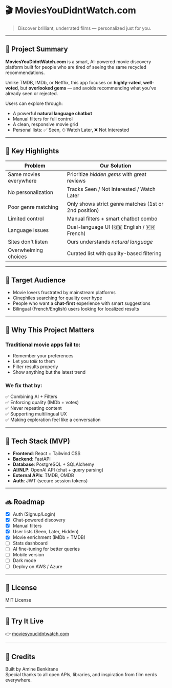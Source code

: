 # 🎬 MoviesYouDidntWatch.com

> Discover brilliant, underrated films — personalized just for you.

---

## 📘 Project Summary

**MoviesYouDidntWatch.com** is a smart, AI-powered movie discovery platform built for people who are tired of seeing the same recycled recommendations.

Unlike TMDB, IMDb, or Netflix, this app focuses on **highly-rated**, **well-voted**, but **overlooked gems** — and avoids recommending what you've already seen or rejected.

Users can explore through:
- A powerful **natural language chatbot**
- Manual filters for full control
- A clean, responsive movie grid
- Personal lists: ✅ Seen, ⏱ Watch Later, ❌ Not Interested

---

## 🌟 Key Highlights

| Problem | Our Solution |
|--------|--------------|
| Same movies everywhere | Prioritize *hidden gems* with great reviews |
| No personalization | Tracks Seen / Not Interested / Watch Later |
| Poor genre matching | Only shows strict genre matches (1st or 2nd position) |
| Limited control | Manual filters + smart chatbot combo |
| Language issues | Dual-language UI (🇬🇧 English / 🇫🇷 French) |
| Sites don't listen | Ours understands _natural language_ |
| Overwhelming choices | Curated list with quality-based filtering |

---

## 👥 Target Audience

- Movie lovers frustrated by mainstream platforms
- Cinephiles searching for quality over hype
- People who want a **chat-first** experience with smart suggestions
- Bilingual (French/English) users looking for localized results

---

## 🧠 Why This Project Matters

### Traditional movie apps fail to:

- Remember your preferences
- Let you *talk* to them
- Filter results properly
- Show anything but the latest trend

### We fix that by:

✅ Combining AI + Filters  
✅ Enforcing quality (IMDb + votes)  
✅ Never repeating content  
✅ Supporting multilingual UX  
✅ Making exploration feel like a conversation

---

## 🧩 Tech Stack (MVP)

- **Frontend**: React + Tailwind CSS
- **Backend**: FastAPI
- **Database**: PostgreSQL + SQLAlchemy
- **AI/NLP**: OpenAI API (chat + query parsing)
- **External APIs**: TMDB, OMDB
- **Auth**: JWT (secure session tokens)

---

## 🔜 Roadmap

- [x] Auth (Signup/Login)
- [x] Chat-powered discovery
- [x] Manual filters
- [x] User lists (Seen, Later, Hidden)
- [x] Movie enrichment (IMDb + TMDB)
- [ ] Stats dashboard
- [ ] AI fine-tuning for better queries
- [ ] Mobile version
- [ ] Dark mode
- [ ] Deploy on AWS / Azure

---

## 📜 License

MIT License

---

## 🚀 Try It Live

👉 [moviesyoudidntwatch.com](http://moviesyoudidntwatch.com/)

---

## 🙌 Credits

Built by Amine Benkirane  
Special thanks to all open APIs, libraries, and inspiration from film nerds everywhere.
